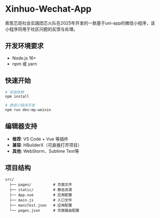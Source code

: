 # Xinhuo-Wechat-App

索思芯炬社会实践团芯火队在2025年开发的一款基于uni-app的微信小程序，该小程序将用于社区问题的反馈与处理。

## 开发环境要求

- Node.js 16+
- npm 或 yarn

## 快速开始

```bash
# 安装依赖
npm install

# 微信小程序开发
npm run dev:mp-weixin

```

## 编辑器支持

- **推荐**: VS Code + Vue 等插件
- **兼容**: HBuilderX（可直接打开项目）
- **其他**: WebStorm、Sublime Text等

## 项目结构

```
src/
  ├── pages/          # 页面文件
  ├── static/         # 静态资源
  ├── App.vue         # 应用配置
  ├── main.js         # 入口文件
  ├── manifest.json   # 应用配置
  └── pages.json      # 页面路由配置
```
